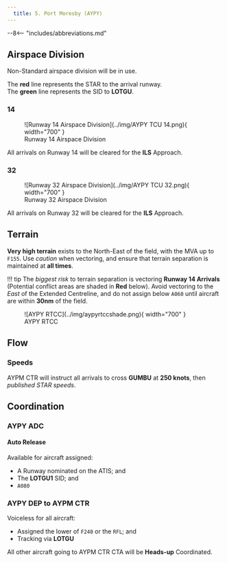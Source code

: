 ```yaml
---
  title: 5. Port Moresby (AYPY)
---
```


--8<-- "includes/abbreviations.md"

## Airspace Division
Non-Standard airspace division will be in use.

The **red** line represents the STAR to the arrival runway.  
The **green** line represents the SID to **LOTGU**.  

### 14

<figure markdown>
![Runway 14 Airspace Division](../img/AYPY TCU 14.png){ width="700" }
  <figcaption>Runway 14 Airspace Division</figcaption>
</figure>

All arrivals on Runway 14 will be cleared for the **ILS** Approach.

### 32

<figure markdown>
![Runway 32 Airspace Division](../img/AYPY TCU 32.png){ width="700" }
  <figcaption>Runway 32 Airspace Division</figcaption>
</figure>

All arrivals on Runway 32 will be cleared for the **ILS** Approach.

## Terrain
**Very high terrain** exists to the North-East of the field, with the MVA up to `F155`. Use *caution* when vectoring, and ensure that terrain separation is maintained at **all times**.

!!! tip
    The *biggest risk* to terrain separation is vectoring **Runway 14 Arrivals** (Potential conflict areas are shaded in **Red** below). Avoid vectoring to the *East* of the Extended Centreline, and do not assign below `A060` until aircraft are within **30nm** of the field.

<figure markdown>
![AYPY RTCC](../img/aypyrtccshade.png){ width="700" }
  <figcaption>AYPY RTCC</figcaption>
</figure>

## Flow
### Speeds
AYPM CTR will instruct all arrivals to cross **GUMBU** at **250 knots**, then *published STAR speeds*.

## Coordination
### AYPY ADC
#### Auto Release
Available for aircraft assigned:

- A Runway nominated on the ATIS; and
- The **LOTGU1** SID; and
- `A080`

### AYPY DEP to AYPM CTR
Voiceless for all aircraft:

- Assigned the lower of `F240` or the `RFL`; and  
- Tracking via **LOTGU**

All other aircraft going to AYPM CTR CTA will be **Heads-up** Coordinated.